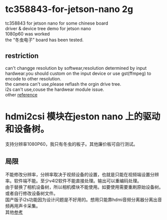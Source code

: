# tc358843-for-jetson-nano 2g
tc358843 for jetson nano for some chinese board  
driver & device tree demo for jetson nano  
1080p60 was worked  
the “冬虫电子” board has been tested.
## restriction  
can't changge resolution by softwear,resolution determined by input hardwear.you should custom on the input device or use gst(ffmpeg) to encode to other resolution.  
the camera can't use,please reflash the orgin drive tree.  
i2s can't use,couse the hardwear module issue.   
other [reference](https://gist.github.com/nyacg/becd94a029355825a05f633f38a25b46)  


# hdmi2csi 模块在jeston nano 上的驱动和设备树。
支持分辨率1080P60，我只有冬虫的板子。其他廉价板可自行测试。
## 局限
不能修改分辨率，分辨率取决于视频设备的设置，也就是只能在视频端设置分辨率。软件端不能。至少v4l2软件不能直接处理。输出可以重编码处理。  
由于替换了相机设备树，所以相机模块不能使用。如要使用需要重刷原始设备树。或者自行修改设备树文件。  
国产版子i2s功能因为设计问题是不好用的。想用只能靠hdmi音频分离器分离出音频再用声卡采集。  
其他[参考](https://gist.github.com/nyacg/becd94a029355825a05f633f38a25b46)

